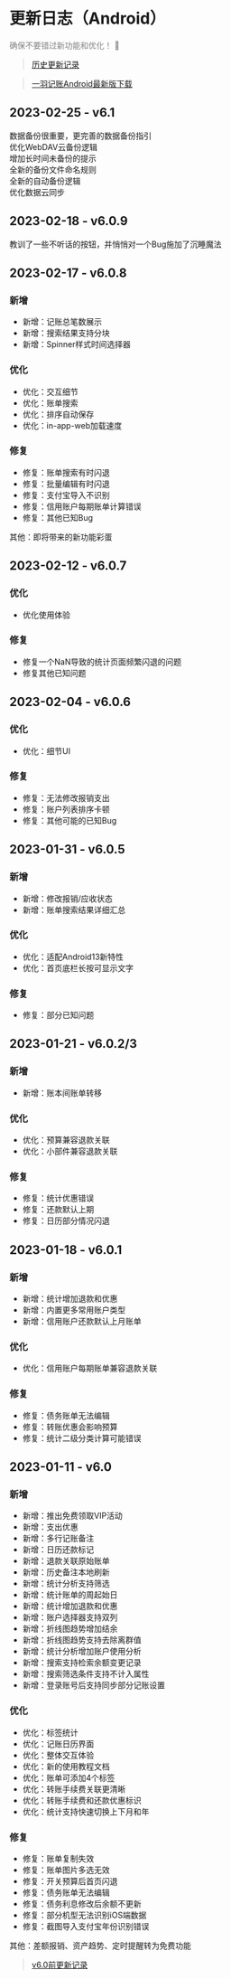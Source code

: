 # 更新日志（Android）

<font color=gray>确保不要错过新功能和优化！ 🚀</font>

> [历史更新记录](https://guide.yiyujizhang.cn/other/changelog)

> [一羽记账Android最新版下载](https://www.coolapk.com/apk/247977)

## 2023-02-25 - v6.1

数据备份很重要，更完善的数据备份指引<br>
优化WebDAV云备份逻辑<br>
增加长时间未备份的提示<br>
全新的备份文件命名规则<br>
全新的自动备份逻辑<br>
优化数据云同步

## 2023-02-18 - v6.0.9

教训了一些不听话的按钮，并悄悄对一个Bug施加了沉睡魔法

## 2023-02-17 - v6.0.8

### 新增

* 新增：记账总笔数展示
* 新增：搜索结果支持分块
* 新增：Spinner样式时间选择器

### 优化

* 优化：交互细节
* 优化：账单搜索
* 优化：排序自动保存
* 优化：in-app-web加载速度

### 修复

* 修复：账单搜索有时闪退
* 修复：批量编辑有时闪退
* 修复：支付宝导入不识别
* 修复：信用账户每期账单计算错误
* 修复：其他已知Bug

其他：即将带来的新功能彩蛋

## 2023-02-12 - v6.0.7

### 优化

* 优化使用体验

### 修复

* 修复一个NaN导致的统计页面频繁闪退的问题
* 修复其他已知问题

## 2023-02-04 - v6.0.6

### 优化

* 优化：细节UI

### 修复

* 修复：无法修改报销支出
* 修复：账户列表排序卡顿
* 修复：其他可能的已知Bug

## 2023-01-31 - v6.0.5

### 新增

* 新增：修改报销/应收状态
* 新增：账单搜索结果详细汇总

### 优化

* 优化：适配Android13新特性
* 优化：首页底栏长按可显示文字

### 修复

* 修复：部分已知问题

## 2023-01-21 - v6.0.2/3

### 新增

* 新增：账本间账单转移

### 优化

* 优化：预算兼容退款关联
* 优化：小部件兼容退款关联

### 修复

* 修复：统计优惠错误
* 修复：还款默认上期
* 修复：日历部分情况闪退

## 2023-01-18 - v6.0.1

### 新增

* 新增：统计增加退款和优惠
* 新增：内置更多常用账户类型
* 新增：信用账户还款默认上月账单

### 优化

* 优化：信用账户每期账单兼容退款关联

### 修复

* 修复：债务账单无法编辑
* 修复：转账优惠会影响预算
* 修复：统计二级分类计算可能错误

## 2023-01-11 - v6.0

### 新增

* 新增：推出免费领取VIP活动
* 新增：支出优惠
* 新增：多行记账备注
* 新增：日历还款标记
* 新增：退款关联原始账单
* 新增：历史备注本地刷新
* 新增：统计分析支持筛选
* 新增：统计账单的周起始日
* 新增：统计增加退款和优惠
* 新增：账户选择器支持双列
* 新增：折线图趋势增加结余
* 新增：折线图趋势支持去除离群值
* 新增：统计分析增加账户使用分析
* 新增：搜索支持检索余额变更记录
* 新增：搜索筛选条件支持不计入属性
* 新增：登录账号后支持同步部分记账设置

### 优化

* 优化：标签统计
* 优化：记账日历界面
* 优化：整体交互体验
* 优化：新的使用教程文档
* 优化：账单可添加4个标签
* 优化：转账手续费关联更清晰
* 优化：转账手续费和还款优惠标识
* 优化：统计支持快速切换上下月和年

### 修复

* 修复：账单复制失效
* 修复：账单图片多选无效
* 修复：开关预算后首页闪退
* 修复：债务账单无法编辑
* 修复：债务利息修改后余额不更新
* 修复：部分机型无法识别iOS端数据
* 修复：截图导入支付宝年份识别错误

其他：差额报销、资产趋势、定时提醒转为免费功能



> [v6.0前更新记录](https://guide.yiyujizhang.cn/other/changelog)
